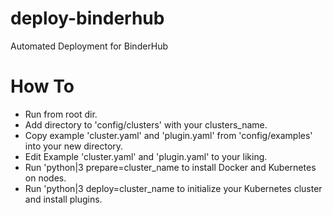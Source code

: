 # deploy-binderhub
Automated Deployment for BinderHub

# How To
- Run from root dir.
- Add directory to 'config/clusters' with your clusters_name.
- Copy example 'cluster.yaml' and 'plugin.yaml' from 'config/examples' into your new directory.
- Edit Example 'cluster.yaml' and 'plugin.yaml' to your liking.
- Run 'python|3 prepare=cluster_name to install Docker and Kubernetes on nodes.
- Run 'python|3 deploy=cluster_name to initialize your Kubernetes cluster and install plugins.

